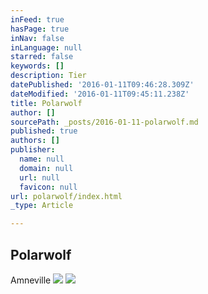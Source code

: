 ```yaml
---
inFeed: true
hasPage: true
inNav: false
inLanguage: null
starred: false
keywords: []
description: Tier
datePublished: '2016-01-11T09:46:28.309Z'
dateModified: '2016-01-11T09:45:11.238Z'
title: Polarwolf
author: []
sourcePath: _posts/2016-01-11-polarwolf.md
published: true
authors: []
publisher:
  name: null
  domain: null
  url: null
  favicon: null
url: polarwolf/index.html
_type: Article

---
```

## Polarwolf

Amneville
![](https://the-grid-user-content.s3-us-west-2.amazonaws.com/66f1ed78-ac8a-48c5-9046-707ec86a134a.jpg)
![](https://the-grid-user-content.s3-us-west-2.amazonaws.com/c886d019-fbd8-42dd-895d-89c932dc286b.jpg)